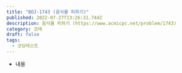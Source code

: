 ```yaml
---
title: "BOJ-1743 (음식물 피하기)"
published: 2022-07-27T13:26:31.744Z
description: 음식물 피하기 (https://www.acmicpc.net/problem/1743)
category: 코테
draft: false
tags:
  - 코딩테스트
---
```


- 내용
